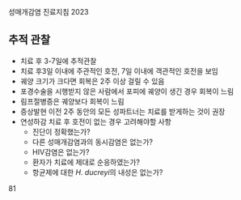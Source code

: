 성매개감염 진료지침 2023

## 추적 관찰

*   치료 후 3-7일에 추적관찰
*   치료 후3일 이내에 주관적인 호전, 7일 이내에 객관적인 호전을 보임
*   궤양 크기가 크다면 회복은 2주 이상 걸릴 수 있음
*   포경수술을 시행받지 않은 사람에서 포피에 궤양이 생긴 경우 회복이 느림
*   림프절병증은 궤양보다 회복이 느림
*   증상발현 이전 2주 동안의 모든 성파트너는 치료를 받게하는 것이 권장
*   연성하감 치료 후 호전이 없는 경우 고려해야할 사항
    *   진단이 정확했는가?
    *   다른 성매개감염과의 동시감염은 없는가?
    *   HIV감염은 없는가?
    *   환자가 치료에 제대로 순응하였는가?
    *   항균제에 대한 *H. ducreyi*의 내성은 없는가?

<PAGE>81